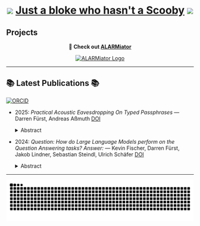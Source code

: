 # <p align="center"> <img src="https://64.media.tumblr.com/9b440b905142f3aaeb9bdb43b1b8b97f/tumblr_ov9qtiN8x01u25kiio1_1280.gif" width="60"> <a href="https://cockneyrhymingslang.co.uk/slang/scooby_doo/">Just a bloke who hasn't a Scooby</a> <img src="https://64.media.tumblr.com/9b440b905142f3aaeb9bdb43b1b8b97f/tumblr_ov9qtiN8x01u25kiio1_1280.gif" width="60"> </p>


## Projects

<p align="center">
  🚨 <b>Check out <a href="https://alarmiator.de">ALARMiator</a></b> 
</p>
<p align="center">
  <a href="https://alarmiator.de" target="_blank">
    <img src="https://i0.wp.com/alarmiator.de/wp-content/uploads/2022/12/cropped-cropped-logo_front-e1670425833857-1.png?fit=210%2C49&ssl=1" alt="ALARMiator Logo" width="210" />
  </a>
</p>

----

##  📚 Latest Publications  📚 
[![ORCID](https://img.shields.io/badge/ORCID-0000--0002--1825--0097-brightgreen?logo=orcid&logoColor=white)](https://orcid.org/0009-0006-3607-349X)

<!-- ORCID-PUBS:START -->
- 2025: *Practical Acoustic Eavesdropping On Typed Passphrases* — Darren Fürst, Andreas Aßmuth [DOI](https://pub.orcid.org/v3.0/0009-0006-3607-349X/work/180723448)
  <details>
    <summary>Abstract</summary>

    Cloud services have become an essential infrastructure for enterprises and individuals. Access to these cloud services is typically governed by Identity and Access Management systems, where user authentication often relies on passwords. While best practices dictate the implementation of multi-factor authentication, it's a reality that many such users remain solely protected by passwords. This reliance on passwords creates a significant vulnerability, as these credentials can be compromised through various means, including side-channel attacks. This paper exploits keyboard acoustic emanations to infer typed natural language passphrases via unsupervised learning, necessitating no previous training data. Whilst this work focuses on short passphrases, it is also applicable to longer messages, such as confidential emails, where the margin for error is much greater, than with passphrases, making the attack even more effective in such a setting. Unlike traditional attacks that require physical access to the target device, acoustic side-channel attacks can be executed within the vicinity, without the user's knowledge, offering a worthwhile avenue for malicious actors. Our findings replicate and extend previous work, confirming that cross-correlation audio preprocessing outperforms methods like mel-frequency-cepstral coefficients and fast-fourier transforms in keystroke clustering. Moreover, we show that partial passphrase recovery through clustering and a dictionary attack can enable faster than brute-force attacks, further emphasizing the risks posed by this attack vector.
  </details>
- 2024: *Question: How do Large Language Models perform on the Question Answering tasks? Answer:* — Kevin Fischer, Darren Fürst, Jakob Lindner, Sebastian Steindl, Ulrich Schäfer [DOI](https://pub.orcid.org/v3.0/0009-0006-3607-349X/work/177903007)
  <details>
    <summary>Abstract</summary>

    Large Language Models (LLMs) have been showing promising results for various NLP-tasks without the explicit need to be trained for these tasks by using few-shot or zero-shot prompting techniques. A common NLP-task is question-answering (QA). In this study, we propose a comprehensive performance comparison between smaller fine-tuned models and out-of-the-box instruction-following LLMs on the Stanford Question Answering Dataset 2.0 (SQuAD2), specifically when using a single-inference prompting technique. Since the dataset contains unanswerable questions, previous work used a double inference method. We propose a prompting style which aims to elicit the same ability without the need for double inference, saving compute time and resources. Furthermore, we investigate their generalization capabilities by comparing their performance on similar but different QA datasets, without fine-tuning neither model, emulating real-world uses where the context and questions asked may differ from the original training distribution, for example swapping Wikipedia for news articles.  Our results show that smaller, fine-tuned models outperform current State-Of-The-Art (SOTA) LLMs on the fine-tuned task, but recent SOTA models are able to close this gap on the out-of-distribution test and even outperform the fine-tuned models on 3 of the 5 tested QA datasets.
  </details>
<!-- ORCID-PUBS:END -->

---

<picture>
  <source media="(prefers-color-scheme: dark)" srcset="https://raw.githubusercontent.com/N0tAScooby/N0tAScooby/output/github-contribution-grid-snake-dark.svg">
  <source media="(prefers-color-scheme: light)" srcset="https://raw.githubusercontent.com/N0tAScooby/N0tAScooby/output/github-contribution-grid-snake.svg">
  <img alt="github contribution grid snake animation" src="https://raw.githubusercontent.com/N0tAScooby/N0tAScooby/output/github-contribution-grid-snake.svg">
</picture>

